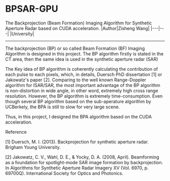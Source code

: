 BPSAR-GPU
=======================
The Backprojection (Beam Formation) Imaging Algorithm for Synthetic Aperture Radar based on CUDA acceleration.
|Author|Zisheng Wang|
|---|---|
|University|

***


The backprojection (BP) or so called Beam Formation (BF) Imaging Algorithm is designed in this project. The BP algorithm firstly is stated in the CT area, then the same idea is used in the synthetic aperture radar (SAR)

The Key idea of BP algorithm is coherently calculating the contribution of each pulse to each pixels, which, in details, Duersch PhD dissertation [1] or Jakowatz's paper [2]. Comparing to the well known Range-Doppler algorithm for ISAR/SAR, the most important advantage of the BP algorithm is non-distortion in wide angle, in other word, extremely high cross range resolution. However, the BP algorithm is extremely time-consumption. Even though several BP algorithm based on the sub-aperature algorithm by UCBerkely, the BPA is still to slow for very large scene.

Thus, in this project, I designed the BPA algorithm based on the CUDA acceleration.




Reference

[1] Duersch, M. I. (2013). Backprojection for synthetic aperture radar. Brigham Young University.

[2] Jakowatz, C. V., Wahl, D. E., & Yocky, D. A. (2008, April). Beamforming as a foundation for spotlight-mode SAR image formation by backprojection. In Algorithms for Synthetic Aperture Radar Imagery XV (Vol. 6970, p. 69700Q). International Society for Optics and Photonics.

